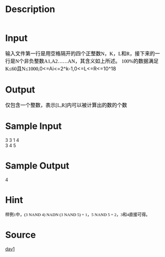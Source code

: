
# Description

<div class="content"><p><img alt="" src="source/bzoj/2728/img/aHR0cHM6Ly9seWRzeS5jb20vSnVkZ2VPbmxpbmUvdXBsb2FkLzIwMTIwNC9hYSgzKS5qcGc=.jpg"/></p></div>

# Input

<div class="content"><p><span style="font-size: medium"><span style="color: black; font-family: 宋体; mso-bidi-font-size: 12.0pt; mso-ascii-font-family: &#39;Times New Roman&#39;; mso-hansi-font-family: &#39;Times New Roman&#39;; mso-bidi-font-family: &#39;Times New Roman&#39;; mso-ansi-language: EN-US; mso-fareast-language: ZH-CN; mso-bidi-language: AR-SA">输入文件第一行是用空格隔开的四个正整数</span><span lang="EN-US" style="color: black; font-family: &#34;Times New Roman&#34;; mso-bidi-font-size: 12.0pt; mso-ansi-language: EN-US; mso-fareast-language: ZH-CN; mso-bidi-language: AR-SA; mso-fareast-font-family: 宋体">N</span><span style="color: black; font-family: 宋体; mso-bidi-font-size: 12.0pt; mso-ascii-font-family: &#39;Times New Roman&#39;; mso-hansi-font-family: &#39;Times New Roman&#39;; mso-bidi-font-family: &#39;Times New Roman&#39;; mso-ansi-language: EN-US; mso-fareast-language: ZH-CN; mso-bidi-language: AR-SA">，</span><span lang="EN-US" style="color: black; font-family: &#34;Times New Roman&#34;; mso-bidi-font-size: 12.0pt; mso-ansi-language: EN-US; mso-fareast-language: ZH-CN; mso-bidi-language: AR-SA; mso-fareast-font-family: 宋体">K</span><span style="color: black; font-family: 宋体; mso-bidi-font-size: 12.0pt; mso-ascii-font-family: &#39;Times New Roman&#39;; mso-hansi-font-family: &#39;Times New Roman&#39;; mso-bidi-font-family: &#39;Times New Roman&#39;; mso-ansi-language: EN-US; mso-fareast-language: ZH-CN; mso-bidi-language: AR-SA">，</span><span lang="EN-US" style="color: black; font-family: &#34;Times New Roman&#34;; mso-bidi-font-size: 12.0pt; mso-ansi-language: EN-US; mso-fareast-language: ZH-CN; mso-bidi-language: AR-SA; mso-fareast-font-family: 宋体">L</span><span style="color: black; font-family: 宋体; mso-bidi-font-size: 12.0pt; mso-ascii-font-family: &#39;Times New Roman&#39;; mso-hansi-font-family: &#39;Times New Roman&#39;; mso-bidi-font-family: &#39;Times New Roman&#39;; mso-ansi-language: EN-US; mso-fareast-language: ZH-CN; mso-bidi-language: AR-SA">和</span><span lang="EN-US" style="color: black; font-family: &#34;Times New Roman&#34;; mso-bidi-font-size: 12.0pt; mso-ansi-language: EN-US; mso-fareast-language: ZH-CN; mso-bidi-language: AR-SA; mso-fareast-font-family: 宋体">R</span><span style="color: black; font-family: 宋体; mso-bidi-font-size: 12.0pt; mso-ascii-font-family: &#39;Times New Roman&#39;; mso-hansi-font-family: &#39;Times New Roman&#39;; mso-bidi-font-family: &#39;Times New Roman&#39;; mso-ansi-language: EN-US; mso-fareast-language: ZH-CN; mso-bidi-language: AR-SA">，接<span style="color: black; font-family: 宋体; mso-bidi-font-size: 12.0pt; mso-ascii-font-family: &#39;Times New Roman&#39;; mso-hansi-font-family: &#39;Times New Roman&#39;; mso-font-kerning: 0pt">下来的一行是</span><span lang="EN-US" style="color: black; mso-bidi-font-size: 12.0pt; mso-font-kerning: 0pt"><font face="Times New Roman">N</font></span><span style="color: black; font-family: 宋体; mso-bidi-font-size: 12.0pt; mso-ascii-font-family: &#39;Times New Roman&#39;; mso-hansi-font-family: &#39;Times New Roman&#39;; mso-font-kerning: 0pt">个非负整数</span><font face="Times New Roman"><span lang="EN-US" style="color: black; mso-bidi-font-size: 12.0pt; mso-font-kerning: 0pt">A1</span><span lang="EN-US" style="color: black; mso-bidi-font-size: 12.0pt; mso-font-kerning: 0pt">,A2</span><span lang="EN-US" style="color: black; mso-bidi-font-size: 12.0pt; mso-font-kerning: 0pt">……AN</span></font><span style="color: black; font-family: 宋体; mso-bidi-font-size: 12.0pt; mso-ascii-font-family: &#39;Times New Roman&#39;; mso-hansi-font-family: &#39;Times New Roman&#39;; mso-font-kerning: 0pt">，其含义如上所述。</span><span lang="EN-US" style="color: black; mso-bidi-font-size: 12.0pt; mso-font-kerning: 0pt"><font face="Times New Roman"> <span lang="EN-US" style="color: black; font-family: &#34;Times New Roman&#34;; mso-bidi-font-size: 12.0pt; mso-ansi-language: EN-US; mso-fareast-language: ZH-CN; mso-bidi-language: AR-SA; mso-fareast-font-family: 宋体">100%</span><span style="color: black; font-family: 宋体; mso-bidi-font-size: 12.0pt; mso-ascii-font-family: &#39;Times New Roman&#39;; mso-hansi-font-family: &#39;Times New Roman&#39;; mso-bidi-font-family: &#39;Times New Roman&#39;; mso-ansi-language: EN-US; mso-fareast-language: ZH-CN; mso-bidi-language: AR-SA">的数据满足</span><span lang="EN-US" style="color: black; font-family: &#34;Times New Roman&#34;; mso-bidi-font-size: 12.0pt; mso-ansi-language: EN-US; mso-fareast-language: ZH-CN; mso-bidi-language: AR-SA; mso-fareast-font-family: 宋体">K≤60</span><span style="color: black; font-family: 宋体; mso-bidi-font-size: 12.0pt; mso-ascii-font-family: &#39;Times New Roman&#39;; mso-hansi-font-family: &#39;Times New Roman&#39;; mso-bidi-font-family: &#39;Times New Roman&#39;; mso-ansi-language: EN-US; mso-fareast-language: ZH-CN; mso-bidi-language: AR-SA">且</span><span lang="EN-US" style="color: black; font-family: &#34;Times New Roman&#34;; mso-bidi-font-size: 12.0pt; mso-ansi-language: EN-US; mso-fareast-language: ZH-CN; mso-bidi-language: AR-SA; mso-fareast-font-family: 宋体">N≤1000,</span></font></span></span>0&lt;=Ai&lt;=2^k-1,0&lt;=L&lt;=R&lt;=10^18</span></p></div>

# Output

<div class="content"><p><span style="font-size: medium"><span style="color: black; font-family: 宋体; mso-bidi-font-size: 12.0pt; mso-ascii-font-family: &#39;Times New Roman&#39;; mso-hansi-font-family: &#39;Times New Roman&#39;; mso-bidi-font-family: &#39;Times New Roman&#39;; mso-ansi-language: EN-US; mso-fareast-language: ZH-CN; mso-bidi-language: AR-SA">仅包含一个整数，表示</span><span lang="EN-US" style="color: black; font-family: &#34;Times New Roman&#34;; mso-bidi-font-size: 12.0pt; mso-ansi-language: EN-US; mso-fareast-language: ZH-CN; mso-bidi-language: AR-SA; mso-fareast-font-family: 宋体">[L,R]</span><span style="color: black; font-family: 宋体; mso-bidi-font-size: 12.0pt; mso-ascii-font-family: &#39;Times New Roman&#39;; mso-hansi-font-family: &#39;Times New Roman&#39;; mso-bidi-font-family: &#39;Times New Roman&#39;; mso-ansi-language: EN-US; mso-fareast-language: ZH-CN; mso-bidi-language: AR-SA">内可以被计算出的数的个数</span></span></p></div>

# Sample Input

<div class="content"><span class="sampledata">3  3 1 4                        <br/>
3  4 5<br/>
</span></div>

# Sample Output

<div class="content"><span class="sampledata">4</span></div>

# Hint

<div class="content"><p></p><p><span style="font-size: 10pt; color: black; font-family: 宋体; mso-bidi-font-size: 12.0pt; mso-ascii-font-family: &#39;Times New Roman&#39;; mso-hansi-font-family: &#39;Times New Roman&#39;; mso-bidi-font-family: &#39;Times New Roman&#39;; mso-ansi-language: EN-US; mso-fareast-language: ZH-CN; mso-bidi-language: AR-SA">样例</span><span lang="EN-US" style="font-size: 10pt; color: black; font-family: &#34;Times New Roman&#34;; mso-bidi-font-size: 12.0pt; mso-ansi-language: EN-US; mso-fareast-language: ZH-CN; mso-bidi-language: AR-SA; mso-fareast-font-family: 宋体">1</span><span style="font-size: 10pt; color: black; font-family: 宋体; mso-bidi-font-size: 12.0pt; mso-ascii-font-family: &#39;Times New Roman&#39;; mso-hansi-font-family: &#39;Times New Roman&#39;; mso-bidi-font-family: &#39;Times New Roman&#39;; mso-ansi-language: EN-US; mso-fareast-language: ZH-CN; mso-bidi-language: AR-SA">中，</span><span lang="EN-US" style="font-size: 10pt; color: black; font-family: &#34;Times New Roman&#34;; mso-bidi-font-size: 12.0pt; mso-ansi-language: EN-US; mso-fareast-language: ZH-CN; mso-bidi-language: AR-SA; mso-fareast-font-family: 宋体">(3 NAND 4) NADN (3 NAND 5) = 1</span><span style="font-size: 10pt; color: black; font-family: 宋体; mso-bidi-font-size: 12.0pt; mso-ascii-font-family: &#39;Times New Roman&#39;; mso-hansi-font-family: &#39;Times New Roman&#39;; mso-bidi-font-family: &#39;Times New Roman&#39;; mso-ansi-language: EN-US; mso-fareast-language: ZH-CN; mso-bidi-language: AR-SA">，</span><span lang="EN-US" style="font-size: 10pt; color: black; font-family: &#34;Times New Roman&#34;; mso-bidi-font-size: 12.0pt; mso-ansi-language: EN-US; mso-fareast-language: ZH-CN; mso-bidi-language: AR-SA; mso-fareast-font-family: 宋体">5 NAND 5 = 2</span><span style="font-size: 10pt; color: black; font-family: 宋体; mso-bidi-font-size: 12.0pt; mso-ascii-font-family: &#39;Times New Roman&#39;; mso-hansi-font-family: &#39;Times New Roman&#39;; mso-bidi-font-family: &#39;Times New Roman&#39;; mso-ansi-language: EN-US; mso-fareast-language: ZH-CN; mso-bidi-language: AR-SA">，</span><span lang="EN-US" style="font-size: 10pt; color: black; font-family: &#34;Times New Roman&#34;; mso-bidi-font-size: 12.0pt; mso-ansi-language: EN-US; mso-fareast-language: ZH-CN; mso-bidi-language: AR-SA; mso-fareast-font-family: 宋体">3</span><span style="font-size: 10pt; color: black; font-family: 宋体; mso-bidi-font-size: 12.0pt; mso-ascii-font-family: &#39;Times New Roman&#39;; mso-hansi-font-family: &#39;Times New Roman&#39;; mso-bidi-font-family: &#39;Times New Roman&#39;; mso-ansi-language: EN-US; mso-fareast-language: ZH-CN; mso-bidi-language: AR-SA">和</span><span lang="EN-US" style="font-size: 10pt; color: black; font-family: &#34;Times New Roman&#34;; mso-bidi-font-size: 12.0pt; mso-ansi-language: EN-US; mso-fareast-language: ZH-CN; mso-bidi-language: AR-SA; mso-fareast-font-family: 宋体">4</span><span style="font-size: 10pt; color: black; font-family: 宋体; mso-bidi-font-size: 12.0pt; mso-ascii-font-family: &#39;Times New Roman&#39;; mso-hansi-font-family: &#39;Times New Roman&#39;; mso-bidi-font-family: &#39;Times New Roman&#39;; mso-ansi-language: EN-US; mso-fareast-language: ZH-CN; mso-bidi-language: AR-SA">直接可得。</span></p><p></p></div>

# Source

<div class="content"><p><a href="problemset.php?search=day1">day1</a></p></div>

